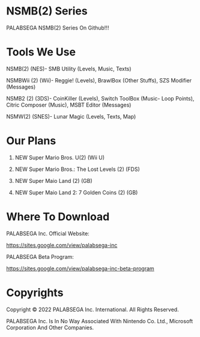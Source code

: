 # NSMB(2) Series
PALABSEGA NSMB(2) Series On Github!!!

# Tools We Use
NSMB(2) (NES)- SMB Utility (Levels, Music, Texts)

NSMBWii (2) (Wii)- Reggie! (Levels), BrawlBox (Other Stuffs), SZS Modifier (Messages)

NSMB2 (2) (3DS)- CoinKiller (Levels), Switch ToolBox (Music- Loop Points), Citric Composer (Music), MSBT Editor (Messages)

NSMW(2) (SNES)- Lunar Magic (Levels, Texts, Map)

# Our Plans
1. NEW Super Mario Bros. U(2) (Wii U)

2. NEW Super Mario Bros.: The Lost Levels (2) (FDS)

3. NEW Super Maio Land (2) (GB)

4. NEW Super Maio Land 2: 7 Golden Coins (2) (GB)

# Where To Download
PALABSEGA Inc. Official Website:

https://sites.google.com/view/palabsega-inc

PALABSEGA Beta Program:

https://sites.google.com/view/palabsega-inc-beta-program

# Copyrights
Copyright © 2022 PALABSEGA Inc. International. 
All Rights Reserved.

PALABSEGA Inc. Is In No Way Associated With Nintendo Co. Ltd., Microsoft Corporation And Other Companies.
